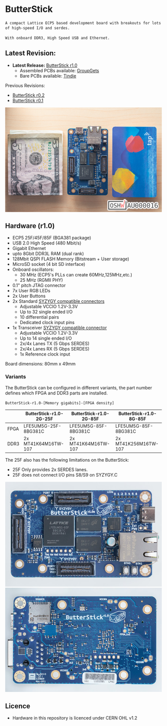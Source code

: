 # ButterStick

    A compact Lattice ECP5 based development board with breakouts for lots of high-speed I/O and serdes.

    With onboard DDR3, High Speed USB and Ethernet.

## Latest Revision: 
* __Latest Release:__ [ButterStick r1.0](hardware/ButterStick_r1.0/) 
  * Assembled PCBs available: [GroupGets](https://store.groupgets.com/products/butterstick-fpga-development-board)
  * Bare PCBs available: [Tindie](https://www.tindie.com/products/greeeg/butterstick-r10-bare-circuit-board)

Previous Revisions:
* [ButterStick r0.2](hardware/ButterStick_r0.2/)
* [ButterStick r0.1](hardware/ButterStick_r0.1/)

![alt-text](documentation/images/800px/butterstick_r1d0_003.jpg "Populated ButterStick r1.0 board with Size Comparison")

## Hardware (r1.0)

* ECP5 25F/45F/85F (BGA381 package)
* USB 2.0 High Speed (480 Mbit/s)
* Gigabit Ethernet
* upto 8Gbit DDR3L RAM (dual rank)
* 128Mbit QSPI FLASH Memory (Bitstream + User storage)
* MicroSD socket (4 bit SD interface)
* Onboard oscillators:
  * 30 MHz (ECP5's PLLs can create 60MHz,125MHz,etc.)
  * 25 MHz (RGMII PHY)
* 0.1" pitch JTAG connector
* 7x User RGB LEDs
* 2x User Buttons
* 2x Standard [SYZYGY compatible connectors](https://syzygyfpga.io/)
  * Adjustable VCCIO 1.2V-3.3V
  * Up to 32 single ended I/O
  * 10 differential pairs
  * Dedicated clock input pins
* 1x Transceiver [SYZYGY compatible connector](https://syzygyfpga.io/)
  * Adjustable VCCIO 1.2V-3.3V
  * Up to 14 single ended I/O
  * 2x/4x Lanes TX (5 Gbps SERDES)
  * 2x/4x Lanes RX (5 Gbps SERDES)
  * 1x Reference clock input

Board dimensions: 80mm x 49mm

### Variants

The ButterStick can be configured in different variants,
the part number defines which FPGA and DDR3 parts are installed.

`ButterStick-r1.0-[Memory gigabits]-[FPGA density]`

|       | ButterStick-r1.0-2G-25F | ButterStick-r1.0-2G-85F | ButterStick-r1.0-8G-85F | 
|-------|-------------------------|-------------------------|-------------------------|
| FPGA  | LFE5UM5G-25F-8BG381C    | LFE5UM5G-85F-8BG381C    | LFE5UM5G-85F-8BG381C    | 
| DDR3  | 2x MT41K64M16TW-107     | 2x MT41K64M16TW-107     | 2x MT41K256M16TW-107    |

The 25F also has the following limitations on the ButterStick:
* 25F Only provides 2x SERDES lanes.
* 25F does not connect I/O pins S8/S9 on SYZYGY.C


![alt-text](documentation/images/800px/butterstick_r1d0_004.jpeg "Populated r1.0 board front")
![alt-text](documentation/images/800px/butterstick_r1d0_005.jpeg "Populated r1.0 board back")


## Licence

 * Hardware in this repository is licenced under CERN OHL v1.2
